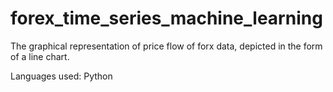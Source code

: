 # forex_time_series_machine_learning

The graphical representation of price flow of forx data, depicted in the form of a line chart.

Languages used: Python

